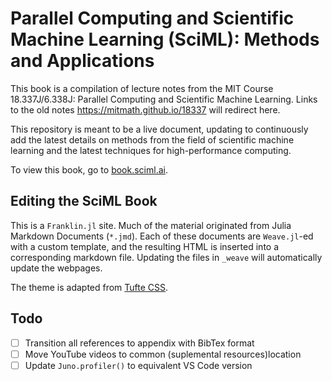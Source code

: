 # Parallel Computing and Scientific Machine Learning (SciML): Methods and Applications

This book is a compilation of lecture notes from the MIT Course 18.337J/6.338J: Parallel Computing and Scientific Machine Learning. 
Links to the old notes https://mitmath.github.io/18337 will redirect here.

This repository is meant to be a live document, updating to continuously add the latest details on methods from the field of 
scientific machine learning and the latest techniques for high-performance computing.

To view this book, go to [book.sciml.ai](https://book.sciml.ai/).

## Editing the SciML Book

This is a `Franklin.jl` site.
Much of the material originated from Julia Markdown Documents (`*.jmd`).
Each of these documents are `Weave.jl`-ed with a custom template,
and the resulting HTML is inserted into a corresponding markdown file. Updating
the files in `_weave` will automatically update the webpages.

The theme is adapted from [Tufte CSS](https://edwardtufte.github.io/tufte-css/).

## Todo

- [ ] Transition all references to appendix with BibTex format
- [ ] Move YouTube videos to common (suplemental resources)location
- [ ] Update `Juno.profiler()` to equivalent VS Code version